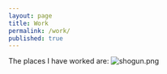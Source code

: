 ```yaml
---
layout: page
title: Work
permalink: /work/
published: true
---
```




The places I have worked are:
![shogun.png]({{site.baseurl}}/images/shogun.png)

